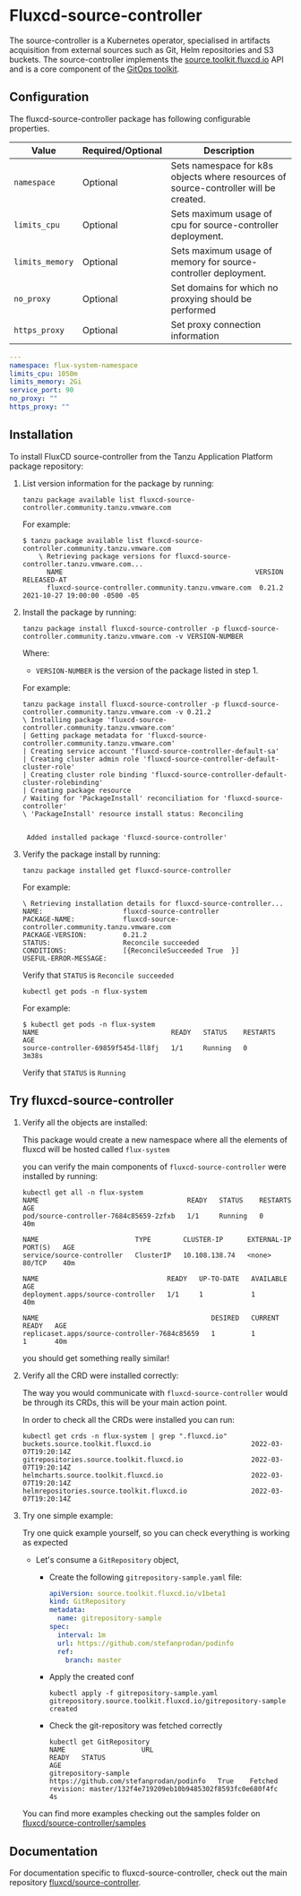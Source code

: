 # Fluxcd-source-controller

The source-controller is a Kubernetes operator, specialised in artifacts acquisition
from external sources such as Git, Helm repositories and S3 buckets.
The source-controller implements the
[source.toolkit.fluxcd.io](https://github.com/fluxcd/source-controller/tree/master/docs/spec/v1beta1) API
and is a core component of the [GitOps toolkit](https://toolkit.fluxcd.io).

## Configuration

The fluxcd-source-controller package has following configurable properties.

| Value           | Required/Optional |                           Description                                                |
|-----------------|-------------------|--------------------------------------------------------------------------------------|
| `namespace`     | Optional          | Sets namespace for k8s objects where resources of source-controller will be created. |
| `limits_cpu`    | Optional          | Sets maximum usage of cpu for source-controller deployment.                          |
| `limits_memory` | Optional          | Sets maximum usage of memory for source-controller deployment.                       |
| `no_proxy`      | Optional          | Set domains for which no proxying should be performed                                |
| `https_proxy`   | Optional          | Set proxy connection information                                                     |

```yaml
---
namespace: flux-system-namespace
limits_cpu: 1050m
limits_memory: 2Gi
service_port: 90
no_proxy: ""
https_proxy: ""
```

## Installation

To install FluxCD source-controller from the Tanzu Application Platform package repository:

1. List version information for the package by running:

    ```shell
    tanzu package available list fluxcd-source-controller.community.tanzu.vmware.com
    ```

    For example:

    ```shell
    $ tanzu package available list fluxcd-source-controller.community.tanzu.vmware.com
        \ Retrieving package versions for fluxcd-source-controller.tanzu.vmware.com...
          NAME                                                VERSION  RELEASED-AT
          fluxcd-source-controller.community.tanzu.vmware.com  0.21.2   2021-10-27 19:00:00 -0500 -05
    ```

2. Install the package by running:

    ```shell
    tanzu package install fluxcd-source-controller -p fluxcd-source-controller.community.tanzu.vmware.com -v VERSION-NUMBER
    ```

    Where:

    - `VERSION-NUMBER` is the version of the package listed in step 1.

    For example:

    ```shell
    tanzu package install fluxcd-source-controller -p fluxcd-source-controller.community.tanzu.vmware.com -v 0.21.2
    \ Installing package 'fluxcd-source-controller.community.tanzu.vmware.com'
    | Getting package metadata for 'fluxcd-source-controller.community.tanzu.vmware.com'
    | Creating service account 'fluxcd-source-controller-default-sa'
    | Creating cluster admin role 'fluxcd-source-controller-default-cluster-role'
    | Creating cluster role binding 'fluxcd-source-controller-default-cluster-rolebinding'
    | Creating package resource
    / Waiting for 'PackageInstall' reconciliation for 'fluxcd-source-controller'
    \ 'PackageInstall' resource install status: Reconciling


     Added installed package 'fluxcd-source-controller'
    ```

3. Verify the package install by running:

    ```shell
    tanzu package installed get fluxcd-source-controller
    ```

    For example:

    ```shell
    \ Retrieving installation details for fluxcd-source-controller...
    NAME:                    fluxcd-source-controller
    PACKAGE-NAME:            fluxcd-source-controller.community.tanzu.vmware.com
    PACKAGE-VERSION:         0.21.2
    STATUS:                  Reconcile succeeded
    CONDITIONS:              [{ReconcileSucceeded True  }]
    USEFUL-ERROR-MESSAGE:
    ```

    Verify that `STATUS` is `Reconcile succeeded`

    ```shell
    kubectl get pods -n flux-system
    ```

    For example:

    ```shell
    $ kubectl get pods -n flux-system
    NAME                                 READY   STATUS    RESTARTS   AGE
    source-controller-69859f545d-ll8fj   1/1     Running   0          3m38s
    ```

    Verify that `STATUS` is `Running`

## Try fluxcd-source-controller

1. Verify all the objects are installed:

    This package would create a new namespace where all the elements of fluxcd will be hosted called `flux-system`

    you can verify the main components of `fluxcd-source-controller` were installed by running:

    ```shell
    kubectl get all -n flux-system
    NAME                                     READY   STATUS    RESTARTS   AGE
    pod/source-controller-7684c85659-2zfxb   1/1     Running   0          40m

    NAME                        TYPE        CLUSTER-IP      EXTERNAL-IP   PORT(S)   AGE
    service/source-controller   ClusterIP   10.108.138.74   <none>        80/TCP    40m

    NAME                                READY   UP-TO-DATE   AVAILABLE   AGE
    deployment.apps/source-controller   1/1     1            1           40m

    NAME                                           DESIRED   CURRENT   READY   AGE
    replicaset.apps/source-controller-7684c85659   1         1         1       40m
    ```

    you should get something really similar!

2. Verify all the CRD were installed correctly:

    The way you would communicate with `fluxcd-source-controller` would be through its CRDs, this will be your main action point.

    In order to check all the CRDs were installed you can run:

    ```shell
    kubectl get crds -n flux-system | grep ".fluxcd.io"
    buckets.source.toolkit.fluxcd.io                         2022-03-07T19:20:14Z
    gitrepositories.source.toolkit.fluxcd.io                 2022-03-07T19:20:14Z
    helmcharts.source.toolkit.fluxcd.io                      2022-03-07T19:20:14Z
    helmrepositories.source.toolkit.fluxcd.io                2022-03-07T19:20:14Z
    ```

3. Try one simple example:

    Try one quick example yourself, so you can check everything is working as expected

    - Let's consume a `GitRepository` object,

      - Create the following `gitrepository-sample.yaml` file:

          ```yaml
          apiVersion: source.toolkit.fluxcd.io/v1beta1
          kind: GitRepository
          metadata:
            name: gitrepository-sample
          spec:
            interval: 1m
            url: https://github.com/stefanprodan/podinfo
            ref:
              branch: master
          ```

      - Apply the created conf

          ```shell
          kubectl apply -f gitrepository-sample.yaml
          gitrepository.source.toolkit.fluxcd.io/gitrepository-sample created
          ```

      - Check the git-repository was fetched correctly

          ```shell
          kubectl get GitRepository
          NAME                   URL                                       READY   STATUS                                                              AGE
          gitrepository-sample   https://github.com/stefanprodan/podinfo   True    Fetched revision: master/132f4e719209eb10b9485302f8593fc0e680f4fc   4s
          ```

    You can find more examples checking out the samples folder on [fluxcd/source-controller/samples](https://github.com/fluxcd/source-controller/tree/main/config/samples)

## Documentation

For documentation specific to fluxcd-source-controller, check out the main repository
[fluxcd/source-controller](https://github.com/fluxcd/source-controller).
